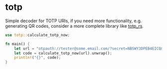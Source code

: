 # totp

Simple decoder for TOTP URIs, if you need more functionality, e.g.
generating QR codes, consider a more complete library like
[totp_rs](https://github.com/constantoine/totp-rs).

```rust
use totp::calculate_totp_now;

fn main() {
    let url = "otpauth://tester@some.email.com/?secret=NBSWY3DPEB4EICQ&algorithm=SHA256";
    let code = calculate_totp_now(url).unwrap();
    println!("{}", code);
}
```
